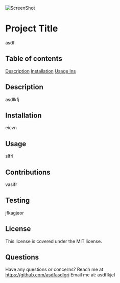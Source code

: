 ![ScreenShot](https://img.shields.io/badge/License-undefined-blue)
# Project Title
asdf <br>
## Table of contents <br>
[Description](#description)
[Installation](#installation)
[Usage Ins](#usage)
## Description 
asdlkfj <br>
## Installation 
eicvn <br>
## Usage  
slfri <br>
## Contributions
vasifr <br>
## Testing 
jfkagjeor <br>
## License
This license is covered under the MIT license. <br>
## Questions
Have any questions or concerns? Reach me at https://github.com/asdfasdlgri
Email me at: asdflkjel